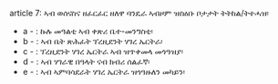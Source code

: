 article 7: ኣብ ወሰናስና ዘፈርፈር ዘለዋ ባንዴራ ኣብዞም ዝስዕቡ ቦታታት ትትከል&#x2F;ትተሓዝ፡

<ul>
			<li>a - : ኩሉ መዓልቲ ኣብ ቀጽሪ ቤተ-መንግስቲ፡<ul>
			</ul></li>			<li>b - : ኣብ ቤት ጽሕፈት ፕረዚደንት ሃገረ ኤርትራ፡<ul>
			</ul></li>			<li>c - : ፕረዚደንት ሃገረ ኤርትራ ኣብ ዝጥቀመላ መጎዓዝያ፡<ul>
			</ul></li>			<li>d - : ኣብ ሃገራዊ በዓላት ናብ ክብሪ ሰልፈኛ፡<ul>
			</ul></li>			<li>e - : ኣብ ኣምባሳደራት ሃገረ ኤርትራ ዝጎዓዙለን መካይን፡<ul>
			</ul></li></ul>